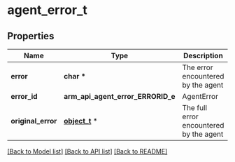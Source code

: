 # agent_error_t

## Properties
Name | Type | Description | Notes
------------ | ------------- | ------------- | -------------
**error** | **char \*** | The error encountered by the agent | 
**error_id** | **arm_api_agent_error_ERRORID_e** | AgentError | 
**original_error** | [**object_t**](.md) \* | The full error encountered by the agent | [optional] 

[[Back to Model list]](../README.md#documentation-for-models) [[Back to API list]](../README.md#documentation-for-api-endpoints) [[Back to README]](../README.md)


